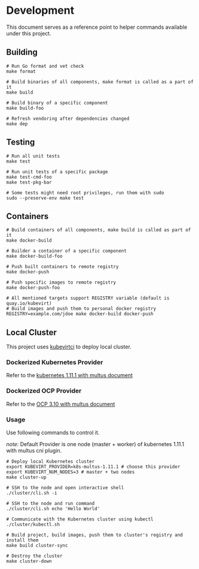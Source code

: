 # Development

This document serves as a reference point to helper commands available under
this project.

## Building

```shell
# Run Go format and vet check
make format

# Build binaries of all components, make format is called as a part of it
make build

# Build binary of a specific component
make build-foo

# Refresh vendoring after dependencies changed
make dep
```

## Testing

```shell
# Run all unit tests
make test

# Run unit tests of a specific package
make test-cmd-foo
make test-pkg-bar

# Some tests might need root privileges, run them with sudo
sudo --preserve-env make test
```

## Containers

```shell
# Build containers of all components, make build is called as part of it
make docker-build

# Builder a container of a specific component
make docker-build-foo

# Push built containers to remote registry
make docker-push

# Push specific images to remote registry
make docker-push-foo

# All mentioned targets support REGISTRY variable (default is quay.io/kubevirt)
# Build images and push them to personal docker registry
REGISTRY=example.com/jdoe make docker-build docker-push
```

## Local Cluster

This project uses [kubevirtci](https://github.com/kubevirt/kubevirtci) to
deploy local cluster.

### Dockerized Kubernetes Provider

Refer to the [kubernetes 1.11.1 with multus document](../cluster/k8s-multus-1.11.1/README.md)

### Dockerized OCP Provider

Refer to the [OCP 3.10 with multus document](../cluster/os-3.10.0-multus/README.md)


### Usage

Use following commands to control it.

*note:* Default Provider is one node (master + worker) of kubernetes 1.11.1 with multus cni plugin.

```shell
# Deploy local Kubernetes cluster
export KUBEVIRT_PROVIDER=k8s-multus-1.11.1 # choose this provider
export KUBEVIRT_NUM_NODES=3 # master + two nodes
make cluster-up

# SSH to the node and open interactive shell
./cluster/cli.sh -i

# SSH to the node and run command
./cluster/cli.sh echo 'Hello World'

# Communicate with the Kubernetes cluster using kubectl
./cluster/kubectl.sh

# Build project, build images, push them to cluster's registry and install them
make build cluster-sync

# Destroy the cluster
make cluster-down
```
